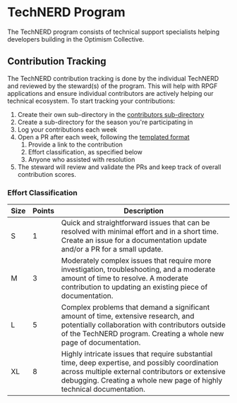 # TechNERD Program

The TechNERD program consists of technical support specialists helping developers building in the Optimism Collective.

## Contribution Tracking

The TechNERD contribution tracking is done by the individual TechNERD and reviewed by the steward(s) of the program.
This will help with RPGF applications and ensure individual contributors are actively helping our technical ecosystem.
To start tracking your contributions:

1. Create their own sub-directory in the [contributors sub-directory](/community/support/technerd-program/contributors)
1. Create a sub-directory for the season you're participating in
1. Log your contributions each week
1. Open a PR after each week, following the [templated format](community/support/technerd-program/contributors/template/season-5/yyyy-mm-dd-to-yyyy-mm-dd.md)
   1. Provide a link to the contribution
   1. Effort classification, as specified below
   1. Anyone who assisted with resolution
1. The steward will review and validate the PRs and keep track of overall contribution scores.

### Effort Classification

|    Size      | Points | Description                                                                                                                                                                                                                 |
|--------------|--------|-----------------------------------------------------------------------------------------------------------------------------------------------------------------------------------------------------------------------------|
| S            | 1      | Quick and straightforward issues that can be resolved with minimal effort and in a short time. Create an issue for a documentation update and/or a PR for a small update.                                                   |
| M            | 3      | Moderately complex issues that require more investigation, troubleshooting, and a moderate amount of time to resolve. A moderate contribution to updating an existing piece of documentation.                               |
| L            | 5      | Complex problems that demand a significant amount of time, extensive research, and potentially collaboration with contributors outside of the TechNERD program. Creating a whole new page of documentation.                 |
| XL           | 8      | Highly intricate issues that require substantial time, deep expertise, and possibly coordination across multiple external contributors or extensive debugging. Creating a whole new page of highly technical documentation. |
